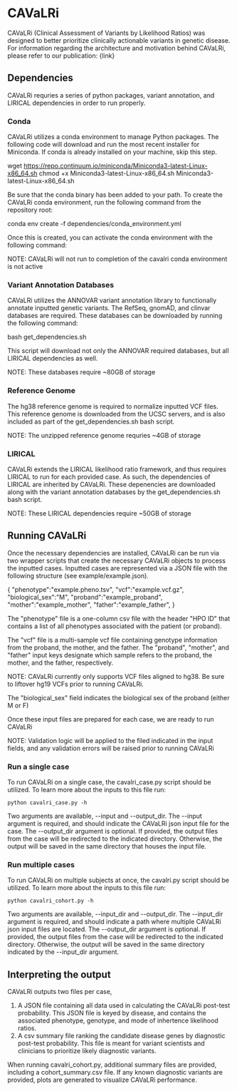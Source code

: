 # CAVaLRi
CAVaLRi (Clinical Assessment of Variants by Likelihood Ratios) was designed to better prioritize clinically actionable variants in genetic disease. For information regarding the architecture and motivation behind CAVaLRi, please refer to our publication: {link}

## Dependencies
CAVaLRi requries a series of python packages, variant annotation, and LIRICAL dependencies in order to run properly.

### Conda
CAVaLRi utilizes a conda environment to manage Python packages. The following code will download and run the most recent installer for Miniconda. If conda is already installed on your machine, skip this step.

wget https://repo.continuum.io/miniconda/Miniconda3-latest-Linux-x86_64.sh
chmod +x Miniconda3-latest-Linux-x86_64.sh
Miniconda3-latest-Linux-x86_64.sh

Be sure that the conda binary has been added to your path. To create the CAVaLRi conda environment, run the following command from the repository root:

conda env create -f dependencies/conda_environment.yml

Once this is created, you can activate the conda environment with the following command:

NOTE: CAVaLRi will not run to completion of the cavalri conda environment is not active

### Variant Annotation Databases
CAVaLRi utilizes the ANNOVAR variant annotation library to functionally annotate inputted genetic variants. The RefSeq, gnomAD, and clinvar databases are required. These databases can be downloaded by running the following command:

bash get_dependencies.sh

This script will download not only the ANNOVAR required databases, but all LIRICAL dependencies as well.

NOTE: These databases require ~80GB of storage

### Reference Genome
The hg38 reference genome is required to normalize inputted VCF files. This reference genome is downloaded from the UCSC servers, and is also included as part of the get_dependencies.sh bash script.

NOTE: The unzipped reference genome requries ~4GB of storage

### LIRICAL
CAVaLRi extends the LIRICAL likelihood ratio framework, and thus requires LIRICAL to run for each provided case. As such, the dependencies of LIRICAL are inherited by CAVaLRi. These depenencies are downloaded along with the variant annotation databases by the get_dependencies.sh bash script.

NOTE: These LIRICAL dependencies require ~50GB of storage

## Running CAVaLRi
Once the necessary dependencies are installed, CAVaLRi can be run via two wrapper scripts that create the necessary CAVaLRi objects to process the inputted cases. Inputted cases are represented via a JSON file with the following structure (see example/example.json).

{
    "phenotype":"example.pheno.tsv",
    "vcf":"example.vcf.gz",
    "biological_sex":"M",
    "proband":"example_proband",
    "mother":"example_mother",
    "father":"example_father",
}

The "phenotype" file is a one-column csv file with the header "HPO ID" that contains a list of all phenotypes associated with the patient (or proband).

The "vcf" file is a multi-sample vcf file containing genotype information from the proband, the mother, and the father. The "proband", "mother", and "father" input keys designate which sample refers to the proband, the mother, and the father, respectively.

NOTE: CAVaLRi currently only supports VCF files aligned to hg38. Be sure to liftover hg19 VCFs prior to running CAVaLRi.

The "biological_sex" field indicates the biological sex of the proband (either M or F)

Once these input files are prepared for each case, we are ready to run CAVaLRi

NOTE: Validation logic will be applied to the filed indicated in the input fields, and any validation errors will be raised prior to running CAVaLRi

### Run a single case
To run CAVaLRi on a single case, the cavalri_case.py script should be utilized. To learn more about the inputs to this file run:
```
python cavalri_case.py -h
```
Two arguments are available, --input and --output_dir. The --input argument is required, and should indicate the CAVaLRi json input file for the case. The --output_dir argument is optional. If provided, the output files from the case will be redirected to the indicated directory. Otherwise, the output will be saved in the same directory that houses the input file.

### Run multiple cases
To run CAVaLRi on multiple subjects at once, the cavalri.py script should be utilized. To learn more about the inputs to this file run:
```
python cavalri_cohort.py -h
```

Two arguments are available, --input_dir and --output_dir. The --input_dir argument is required, and should indicate a path where multiple CAVaLRi json input files are located. The --output_dir argument is optional. If provided, the output files from the case will be redirected to the indicated directory. Otherwise, the output will be saved in the same directory indicated by the --input_dir argument.

## Interpreting the output
CAVaLRi outputs two files per case,
1. A JSON file containing all data used in calculating the CAVaLRi post-test probability. This JSON file is keyed by disease, and contains the associated phenotype, genotype, and mode of inhertence likelihood ratios.
2. A csv summary file ranking the candidate disease genes by diagnostic post-test probability. This file is meant for variant scientists and clinicians to prioritize likely diagnostic variants.

When running cavalri_cohort.py, additional summary files are provided, including a cohort_summary.csv file. If any known diagnostic variants are provided, plots are generated to visualize CAVaLRi performance.
